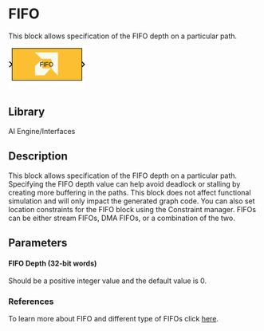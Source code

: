 # FIFO
This block allows specification of the FIFO depth on a particular path.
  
![](./Images/block.png)  

## Library

AI Engine/Interfaces

## Description

This block allows specification of the FIFO depth on a particular path.
Specifying the FIFO depth value can help avoid deadlock or stalling by
creating more buffering in the paths. This block does not affect
functional simulation and will only impact the generated graph code. You
can also set location constraints for the FIFO block using the
Constraint manager. FIFOs can be either stream FIFOs, DMA FIFOs, or a
combination of the two.

## Parameters

#### FIFO Depth (32-bit words)  
Should be a positive integer value and the default value is 0.

### References
To learn more about FIFO and different type of FIFOs click [here](https://docs.xilinx.com/r/en-US/ug1079-ai-engine-kernel-coding/FIFO-Depth).
